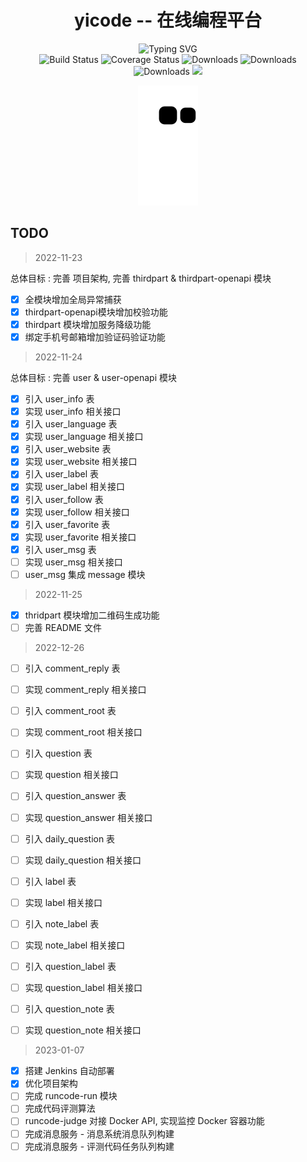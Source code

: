 <div align="center">
  <div><h1>yicode -- 在线编程平台</h1></div>
  <div style="position: relative">
    <img
      src="https://readme-typing-svg.demolab.com?font=Fira+Code&pause=3000&center=%E9%94%99%E8%AF%AF%E7%9A%84&vCenter=%E9%94%99%E8%AF%AF%E7%9A%84&width=435&lines=Buddha+bless%2Csimple+code+every+time!"
      alt="Typing SVG"
    />
  </div>
  <div>
    <img
      src="https://img.shields.io/badge/yicode-0.1-success.svg"
      alt="Build Status"
    />
    <img
      src="https://img.shields.io/badge/Spring%20Cloud-Hoxton.SR12-blue.svg"
      alt="Coverage Status"
    />
    <img
      src="https://img.shields.io/badge/Spring%20Cloud%20Alibaba-2.2.7.RELEASE-blue.svg"
      alt="Downloads"
    />
    <img
      src="https://img.shields.io/badge/Spring%20Boot-2.3.12.RELEASE-blue.svg"
      alt="Downloads"
    />
    <img
      src="https://img.shields.io/badge/Vue-2.7-blue.svg"
      alt="Downloads"
    />
    <img
      src="https://visitor-badge.glitch.me/badge?page_id=yixihan.yicode&left_color=green&right_color=red"
    />
  </div>
</div>
<div align="center">

![](https://github.com/yixihan/yicode/blob/master/assets/github-contribution-grid-snake.svg)
</div>

## TODO

> 2022-11-23

总体目标 : 完善 项目架构, 完善 thirdpart & thirdpart-openapi 模块
- [x] 全模块增加全局异常捕获
- [x] thirdpart-openapi模块增加校验功能
- [x] thirdpart 模块增加服务降级功能
- [x] 绑定手机号邮箱增加验证码验证功能

> 2022-11-24

总体目标 : 完善 user & user-openapi 模块
- [x] 引入 user_info 表
- [x] 实现 user_info 相关接口
- [x] 引入 user_language 表
- [x] 实现 user_language 相关接口
- [x] 引入 user_website 表
- [x] 实现 user_website 相关接口
- [x] 引入 user_label 表
- [x] 实现 user_label 相关接口
- [x] 引入 user_follow 表
- [x] 实现 user_follow 相关接口
- [x] 引入 user_favorite 表
- [x] 实现 user_favorite 相关接口
- [x] 引入 user_msg 表
- [ ] 实现 user_msg 相关接口
- [ ] user_msg 集成 message 模块

> 2022-11-25

- [x] thridpart 模块增加二维码生成功能
- [ ] 完善 README 文件

> 2022-12-26

- [ ] 引入 comment_reply 表
- [ ] 实现 comment_reply 相关接口
- [ ] 引入 comment_root 表
- [ ] 实现 comment_root 相关接口
- [ ] 引入 question 表
- [ ] 实现 question 相关接口
- [ ] 引入 question_answer 表
- [ ] 实现 question_answer 相关接口
- [ ] 引入 daily_question 表
- [ ] 实现 daily_question 相关接口
- [ ] 引入 label 表
- [ ] 实现 label 相关接口
- [ ] 引入 note_label 表
- [ ] 实现 note_label 相关接口
- [ ] 引入 question_label 表
- [ ] 实现 question_label 相关接口
- [ ] 引入 question_note 表
- [ ] 实现 question_note 相关接口


> 2023-01-07

- [x] 搭建 Jenkins 自动部署
- [x] 优化项目架构
- [ ] 完成 runcode-run 模块
- [ ] 完成代码评测算法
- [ ] runcode-judge 对接 Docker API, 实现监控 Docker 容器功能
- [ ] 完成消息服务 - 消息系统消息队列构建
- [ ] 完成消息服务 - 评测代码任务队列构建

